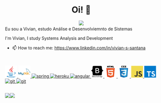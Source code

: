   <div align="center">
   <h1>Oi! 👋</h1>
    <img src="https://imgur.com/UomKtWd.png" width="250px"</a>
  </div>
Eu sou a Vivian, estudo Análise e Desenvolviemnto de Sistemas
<p> I'm Vivian, I study Systems Analysis and Development </p>

- 📫 How to reach me: https://www.linkedin.com/in/vivian-s-santana

<br>

<p align="left"> 
  <a href="https://www.java.com" target="_blank" rel="noreferrer"> <img src="https://raw.githubusercontent.com/devicons/devicon/master/icons/java/java-original.svg" alt="java" width="40" height="40"/> 
</a> 
  <a href="https://www.mysql.com/" target="_blank" rel="noreferrer"> <img src="https://raw.githubusercontent.com/devicons/devicon/master/icons/mysql/mysql-original-wordmark.svg" alt="mysql" width="40" height="40"/> 
</a>   
  <a href="https://spring.io/" target="_blank" rel="noreferrer"> <img src="https://www.vectorlogo.zone/logos/springio/springio-icon.svg" alt="spring" width="40" height="40"/> </a>
  <a href="https://heroku.com" target="_blank" rel="noreferrer"> <img src="https://www.vectorlogo.zone/logos/heroku/heroku-icon.svg" alt="heroku" width="40" height="40"/> 
</a>
  <a href="https://angular.io" target="_blank" rel="noreferrer"> <img src="https://angular.io/assets/images/logos/angular/angular.svg" alt="angular" width="40" height="40"/> </a> 
  <a href="https://getbootstrap.com" target="_blank" rel="noreferrer"> <img src="https://raw.githubusercontent.com/devicons/devicon/master/icons/bootstrap/bootstrap-plain-wordmark.svg" alt="bootstrap" width="40" height="40"/> 
</a> 
  <a href="https://www.w3.org/html/" target="_blank" rel="noreferrer"> <img src="https://raw.githubusercontent.com/devicons/devicon/master/icons/html5/html5-original-wordmark.svg" alt="html5" width="40" height="40"/> 
</a> 
  <a href="https://www.w3schools.com/css/" target="_blank" rel="noreferrer"> <img src="https://raw.githubusercontent.com/devicons/devicon/master/icons/css3/css3-original-wordmark.svg" alt="css3" width="40" height="40"/> 
</a> 
  <a href="https://developer.mozilla.org/en-US/docs/Web/JavaScript" target="_blank" rel="noreferrer"> <img src="https://raw.githubusercontent.com/devicons/devicon/master/icons/javascript/javascript-original.svg" alt="javascript" width="40" height="40"/> 
</a> 
  <a href="https://www.typescriptlang.org/" target="_blank" rel="noreferrer"> <img src="https://raw.githubusercontent.com/devicons/devicon/master/icons/typescript/typescript-original.svg" alt="typescript" width="40" height="40"/> 
</a> 
  <a href="https://git-scm.com/" target="_blank" rel="noreferrer"> <img src="https://www.vectorlogo.zone/logos/git-scm/git-scm-icon.svg" alt="git" width="40" height="40"/> 
</a> 
  <a href="https://nodejs.org/en/download/" target="_blank" rel="noreferrer"> <img src="https://img.icons8.com/color/48/000000/nodejs.png" alt="git" width="40" height="40"/> 
</a> 
</p>

<br>
<div>
  <a href="https://github.com/Vivian-Santana">
  <img height="160em" src="https://github-readme-stats.vercel.app/api?username=Vivian-Santana&show_icons=true&include_all_commits=true&count_private=true&theme=github_dark"/><img height="160em" src="https://github-readme-stats.vercel.app/api/top-langs/?username=Vivian-Santana&layout=compact&langs_count=16&theme=github_dark"/>
  </a>  
</div>

<br>
